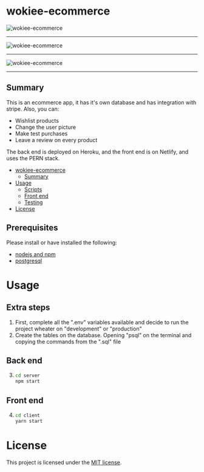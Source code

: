 # wokiee-ecommerce

![wokiee-ecommerce](shop-item.gif)

---

![wokiee-ecommerce](shopping-cart.gif)

---

![wokiee-ecommerce](wishlist.gif)

---

## Summary

This is an ecommerce app, it has it's own database and has integration with stripe. Also, you can:

- Wishlist products
- Change the user picture
- Make test purchases
- Leave a review on every product

The back end is deployed on Heroku, and the front end is on Netlify, and uses the PERN stack.

- [wokiee-ecommerce](#wokiee-ecommerce)
  - [Summary](#summary)
- [Usage](#usage)
  - [Scripts](#scripts)
  - [Front end](#front-end)
  - [Testing](#testing)
- [License](#license)

## Prerequisites

Please install or have installed the following:

- [nodejs and npm](https://nodejs.org/en/download/)
- [postgresql](https://postgresapp.com/)

# Usage

## Extra steps

1. First, complete all the ".env" variables available and decide to run the project wheater on "development" or "production"
2. Create the tables on the database. Opening "psql" on the terminal and copying the commands from the ".sql" file

## Back end

3. ```bash
   cd server
   npm start
   ```

## Front end

4. ```bash
   cd client
   yarn start
   ```

# License

This project is licensed under the [MIT license](LICENSE).
